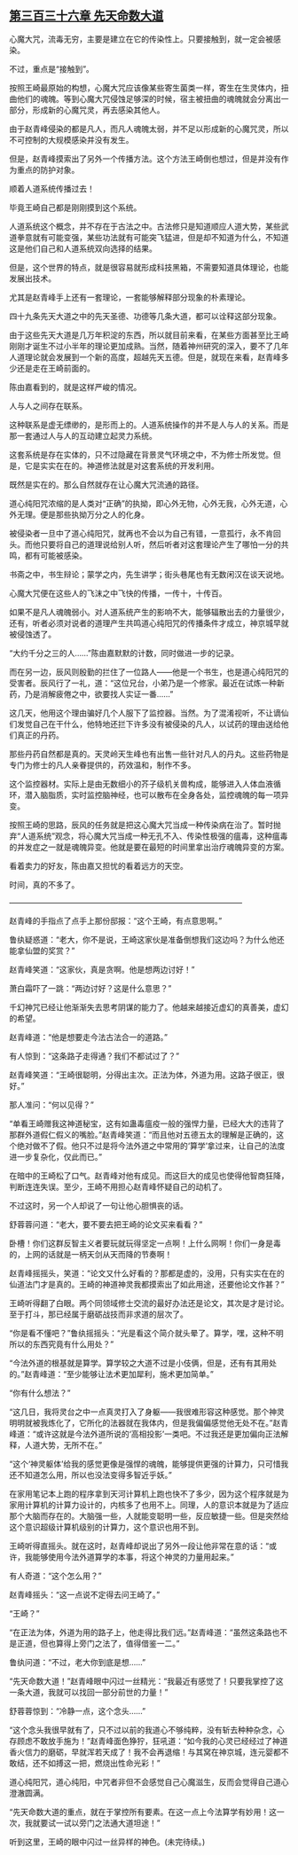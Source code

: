 ## [第三百三十六章 先天命数大道](https://www.xxbiquge.com/11_11207/8993414.html)


  心魔大咒，流毒无穷，主要是建立在它的传染性上。只要接触到，就一定会被感染。

  不过，重点是“接触到”。

  按照王崎最原始的构想，心魔大咒应该像某些寄生菌类一样，寄生在生灵体内，扭曲他们的魂魄。等到心魔大咒侵蚀足够深的时候，宿主被扭曲的魂魄就会分离出一部分，形成新的心魔咒灵，再去感染其他人。

  由于赵青峰侵染的都是凡人，而凡人魂魄太弱，并不足以形成新的心魔咒灵，所以不可控制的大规模感染并没有发生。

  但是，赵青峰摸索出了另外一个传播方法。这个方法王崎倒也想过，但是并没有作为重点的防护对象。

  顺着人道系统传播过去！

  毕竟王崎自己都是刚刚摸到这个系统。

  人道系统这个概念，并不存在于古法之中。古法修只是知道顺应人道大势，某些武道拳意就有可能变强，某些功法就有可能突飞猛进，但是却不知道为什么，不知道这是他们自己和人道系统双向选择的结果。

  但是，这个世界的特点，就是很容易就形成科技黑箱，不需要知道具体理论，也能发展出技术。

  尤其是赵青峰手上还有一套理论，一套能够解释部分现象的朴素理论。

  四十九条先天大道之中的先天圣德、功德等几条大道，都可以诠释这部分现象。

  由于这些先天大道是几万年积淀的东西，所以就目前来看，在某些方面甚至比王崎刚刚才诞生不过小半年的理论更加成熟。当然，随着神州研究的深入，要不了几年人道理论就会发展到一个新的高度，超越先天五德。但是，就现在来看，赵青峰多少还是走在王崎前面的。

  陈由嘉看到的，就是这样严峻的情况。

  人与人之间存在联系。

  这种联系是虚无缥缈的，是形而上的。人道系统操作的并不是人与人的关系。而是那一套通过人与人的互动建立起灵力系统。

  这套系统是存在实体的，只不过隐藏在背景灵气环境之中，不为修士所发觉。但是，它是实实在在的。神道修法就是对这套系统的开发利用。

  既然是实在的。那么自然就存在让心魔大咒流通的路径。

  道心纯阳咒浓缩的是人类对“正确”的执拗，即心外无物，心外无我，心外无道，心外无理。便是那些执拗万分之人的化身。

  被侵染者一旦中了道心纯阳咒，就再也不会以为自己有错，一意孤行，永不肯回头。而他只要将自己的道理说给别人听，然后听者对这套理论产生了哪怕一分的共鸣，都有可能被感染。

  书斋之中，书生辩论；蒙学之内，先生讲学；街头巷尾也有无数闲汉在谈天说地。

  心魔大咒便在这些人的飞沫之中飞快的传播，一传十，十传百。

  如果不是凡人魂魄弱小。对人道系统产生的影响不大，能够辐散出去的力量很少，还有，听者必须对说者的道理产生共鸣道心纯阳咒的传播条件才成立，神京城早就被侵蚀透了。

  “大约千分之三的人……”陈由嘉默默的计数，同时做进一步的记录。

  而在另一边，辰风则殷勤的拦住了一位路人——他是一个书生，也是道心纯阳咒的受害者。辰风行了一礼，道：“这位兄台，小弟乃是一个修家。最近在试炼一种新药，乃是消解疲倦之中，欲要找人实证一番……”

  这几天，他用这个理由骗好几个人服下了监控器。当然。为了混淆视听，不让谪仙们发觉自己在干什么，他特地还拦下许多没有被侵染的凡人，以试药的理由送给他们真正的丹药。

  那些丹药自然都是真的。天灵岭天生峰也有出售一些针对凡人的丹丸。这些药物是专门为修士的凡人亲眷提供的，药效温和，制作不多。

  这个监控器材。实际上是由无数细小的芥子级机关兽构成，能够进入人体血液循环，潜入脑脂质，实时监控脑神经，也可以散布在全身各处，监控魂魄的每一项异变。

  按照王崎的思路，辰风的任务就是把这心魔大咒当成一种传染病在治了。暂时抛弃“人道系统”观念，将心魔大咒当成一种无孔不入、传染性极强的瘟毒，这种瘟毒的并发症之一就是魂魄异变。他就是要在最短的时间里拿出治疗魂魄异变的方案。

  看着卖力的好友，陈由嘉又担忧的看着远方的天空。

  时间，真的不多了。

  ——————————————————————————————

  赵青峰的手指点了点手上那份邸报：“这个王崎，有点意思啊。”

  鲁纨疑惑道：“老大，你不是说，王崎这家伙是准备倒想我们这边吗？为什么他还能拿仙盟的奖赏？”

  赵青峰笑道：“这家伙，真是贪啊。他是想两边讨好！”

  萧白霜吓了一跳：“两边讨好？这是什么意思？”

  千幻神咒已经让他渐渐失去思考阴谋的能力了。他越来越接近虚幻的真善美，虚幻的希望。

  赵青峰道：“他是想要走今法古法合一的道路。”

  有人惊到：“这条路子走得通？我们不都试过了？”

  赵青峰笑道：“王崎很聪明，分得出主次。正法为体，外道为用。这路子很正，很好。”

  那人准问：“何以见得？”

  “单看王崎赠我这神道秘宝，这有如蛊毒瘟疫一般的强悍力量，已经大大的违背了那群外道假仁假义的嘴脸。”赵青峰笑道：“而且他对五德五太的理解是正确的，这个绝对做不了假。他只不过是将今法外道之中常用的‘算学’拿过来，让自己的法度进一步复杂化，仅此而已。”

  在暗中的王崎松了口气。赵青峰对他有成见。而这巨大的成见也使得他智商狂降，判断连连失误。至少，王崎不用担心赵青峰怀疑自己的动机了。

  不过这时，另一个人却说了一句让他心胆惧丧的话。

  舒蓉蓉问道：“老大，要不要去把王崎的论文买来看看？”

  卧槽！你们这群反智主义者要玩就玩得坚定一点啊！上什么网啊！你们一身是毒的，上网的话就是一柄天剑从天而降的节奏啊！

  赵青峰摇摇头，笑道：“论文又什么好看的？那都是虚的，没用，只有实实在在的仙道法门才是真的。王崎的神道神灵我都摸索出了如此用途，还要他论文作甚？”

  王崎听得翻了白眼。两个同领域修士交流的最好办法还是论文，其次是才是讨论。至于打斗，那已经属于磨砺战技而非求道的层次了。

  “你是看不懂吧？”鲁纨摇摇头：“光是看这个简介就头晕了。算学，嘿，这种不明所以的东西究竟有什么用处？”

  “今法外道的根基就是算学。算学较之大道不过是小伎俩，但是，还有有其用处的。”赵青峰道：“至少能够让法术更加犀利，施术更加简单。”

  “你有什么想法？”

  “这几日，我将灵台之中一点真灵打入了身躯——我很难形容这种感觉。那个神灵明明就被我炼化了，它所化的法器就在我体内，但是我偏偏感觉他无处不在。”赵青峰道：“或许这就是今法外道所说的‘高相投影’一类吧。不过我还是更加偏向正法解释，人道大势，无所不在。”

  “这个‘神灵躯体’给我的感觉更像是强悍的魂魄，能够提供更强的计算力，只可惜我还不知道怎么用，所以也没法变得多智近乎妖。”

  在家用笔记本上跑的程序拿到天河计算机上跑也快不了多少，因为这个程序就是为家用计算机的计算力设计的，内核多了也用不上。同理，人的意识本就是为了适应那个大脑而存在的。大脑强一些，人就能变聪明一些，反应敏捷一些。但是突然给这个意识超级计算机级别的计算力，这个意识也用不到。

  王崎听得直摇头。就在这时，赵青峰却说出了另外一段让他非常在意的话：“或许，我能够使用今法外道算学的本事，将这个神灵的力量用起来。”

  有人奇道：“这个怎么用？”

  赵青峰摇头：“这一点说不定得去问王崎了。”

  “王崎？”

  “在正法为体，外道为用的路子上，他走得比我们远。”赵青峰道：“虽然这条路也不是正道，但也算得上旁门之法了，值得借鉴一二。”

  鲁纨问道：“不过，老大你到底是想……”

  “先天命数大道！”赵青峰眼中闪过一丝精光：“我最近有感觉了！只要我掌控了这一条大道，我就可以找回一部分前世的力量！”

  舒蓉蓉惊到：“冷静一点，这个念头……”

  “这个念头我很早就有了，只不过以前的我道心不够纯粹，没有斩去种种杂念，心存顾虑不敢放手施为！”赵青峰面色狰狞，狂吼道：“如今我的心灵已经经过了神道香火信力的磨砺，早就浑若天成了！我不会再退缩！与其窝在神京城，连元婴都不敢结，还不如搏这一把，燃烧出性命光彩！”

  道心纯阳咒，道心纯阳，中咒者非但不会感觉自己心魔滋生，反而会觉得自己道心澄澈圆满。

  “先天命数大道的重点，就在于掌控所有要素。在这一点上今法算学有妙用！这一次，我就要试一试以旁门之法通大道坦途！”

  听到这里，王崎的眼中闪过一丝异样的神色。(未完待续。)

